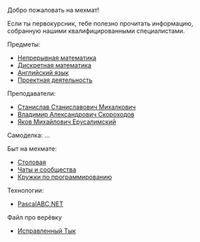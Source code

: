 Добро пожаловать на мехмат!

Если ты первокурсник, тебе полезно прочитать информацию, собранную нашими квалифицированными специалистами.

Предметы:
 - [Непрерывная математика](continuous-math.md)
 - [Дискретная математика](discrete-math.md)
 - [Английский язык](english.md) 
 - [Проектная деятельность](projects.md)
 
 Преподаватели:
 - [Станислав Станиславович Михалкович](mihalkovich.md)
 - [Владимир Александрович Скороходов](skorohodov.md)
 - [Яков Михайлович Ерусалимский](erusalimskiy.md)
 
 Самоделка:
 ...
 
Быт на мехмате:
 - [Cтоловая](cafeteria.md)
 - [Чаты и сообщества](vk.md)
 - [Кружки по программированию](programming-clubs.md)

Технологии:
-  [PascalABC.NET](pascal.md)

Файл про верёвку
-  [Исправленный Тык](rope.md)